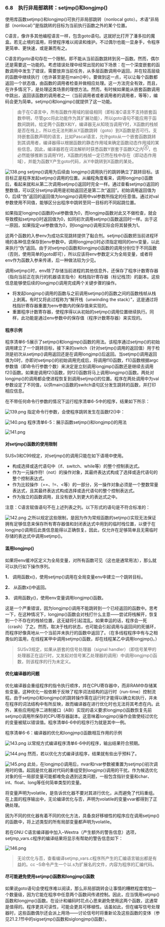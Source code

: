 ### 6.8　执行非局部跳转：setjmp()和longjmp()

使用库函数setjmp()和longjmp()可执行非局部跳转（nonlocal goto）。术语“非局部（nonlocal）”是指跳转的目标为当前执行函数之外的某个位置。

C语言，像许多其他编程语言一样，包含goto语句。这就好比打开了潘多拉的魔盒。若无止境的滥用，将使程序难以阅读和维护。不过偶尔也能一显身手，令程序更简单、更快速，或是兼而有之。

C语言的goto语句存在一个限制，即不能从当前函数跳转到另一函数。然而，偶尔还是需要这一功能的。考虑错误处理中经常出现的如下场景：在一个深度嵌套的函数调用中发生了错误，需要放弃当前任务，从多层函数调用中返回，并在较高层级的函数中继续执行（也许甚至是在main()中）。要做到这一点，可以让每个函数都返回一个状态值，由函数的调用者检查并做相应处理。这一方法完全有效，而且，在许多情况下，是处理这类场景的理想方法。然而，有时候如果能从嵌套函数调用中跳出，返回该函数的调用者之一（当前调用者或者调用者的调用者，等等），编码会更为简单。setjmp()和longjmp()就提供了这一功能。

> 由于在C语言中，所有函数作用域的层级相同（即标准C语言不支持嵌套函数申明，尽管gcc将此功能作为其扩展功能），所以goto语句不能应用于函数间跳转。给定两个函数X和Y，编译器无从知晓当调用Y时，X函数的栈帧是否在栈上，所以也无法判断从Y函数跳转（goto）到X函数是否可行。支持嵌套函数声明的语言，比如Pascal语言，允许goto从一个嵌套函数跳转到其调用者，编译器得以根据函数的静态作用域来确定函数动态作用域的某些信息。因此，编译器若在词法解析时获悉函数Y嵌套于函数X之内<sup class="my_markdown">④</sup>，也必然能够推断当调用Y时，X函数的栈帧一定已然在栈中存在（即动态作用域），并能为函数Y产生goto代码，从Y中跳转到X函数的某处。



![138.png](../images/138.png)
setjmp()调用为后续由 longjmp()调用执行的跳转确立了跳转目标。该目标正是程序发起setjmp()调用的位置。从编程角度看来，调用longjmp()函数后，看起来就和从第二次调用setjmp()返回时完全一样。通过查看setjmp()返回的整数值，可以区分setjmp调用是初始返回还是第二次“返回”。初始调用返回值为0，后续“伪”返回的返回值为longjmp()调用中val参数所指定的任意值。通过对val参数使用不同值，能够区分出程序中跳转至同一目标的不同起跳位置。

如果指定longjmp()函数的val参数值为0，而longjmp函数对此又不做检查，就会导致模拟setjmp()时返回值为0，如同初次调用setjmp()函数返回时一样。出于这一原因，如果指定val参数值为0，则longjmp()调用实际会将其替换为1。

这两个函数的入参env为成功实现跳转提供了黏合剂。setjmp()函数把当前进程环境的各种信息保存到env参数中。调用longjmp()时必须指定相同的env变量，以此来执行“伪”返回。由于对setjmp()函数和longjmp()函数的调用分别位于不同函数（否则，使用简单的goto即可），所以应该将env参数定义为全局变量，或者将env作为函数入参来传递，后一种做法较为少见。

调用setjmp()时，env除了存储当前进程的其他信息外，还保存了程序计数寄存器（指向当前正在执行的机器语言指令）和栈指针寄存器（标记栈顶）的副本。这些信息能够使后续的longjmp()调用完成两个关键步骤的操作。

+ 将发起longjmp()调用的函数与之前调用setjmp()的函数之间的函数栈帧从栈上剥离。有时又将此过程称为“解开栈（unwinding the stack）”，这是通过将栈指针寄存器重置为env参数内的保存值来实现的。
+ 重置程序计数寄存器，使程序得以从初始的setjmp()调用位置继续执行。同样，此功能是通过env参数中的保存值（程序计数寄存器）来实现的。

#### 程序示例

程序清单6-5展示了setjmp()和longjmp()函数的用法。该程序通过setjmp()的初始调用建立了一个跳转目标，接下来的switch（针对setjmp()调用的返回值）用于检测是初次从setjmp()调用返回还是在调用longjmp()后返回。当setjmp()调用返回值为0时，亦即对setjmp()的初始调用完成后，将调用f1()函数，f1()函数根据argc参数值（即命令行参数个数）来决定是立刻调用longjmp()函数还是继续去调用f2()函数。如果是调用f2()函数，则f2()函数将马上调用longjmp()函数。两处对longjmp()的调用都会使进程恢复到调用setjmp()的位置。程序在两处调用中为val参数设定了不同值，以供main()函数的switch语句区分发生跳转的函数，并打印相应信息。

在不带任何命令行参数的情况下运行程序清单6-5中的程序，结果如下所示：



![139.png](../images/139.png)
指定命令行参数，会使程序跳转发生在函数f2()中：



![140.png](../images/140.png)
程序清单6-5：展示函数setjmp()和longjmp()的用法



![141.png](../images/141.png)
#### 对setjmp()函数的使用限制

SUSv3和C99规定，对setjmp()的调用只能在如下语境中使用。

+ 构成选择或迭代语句中（if、switch、while等）的整个控制表达式。
+ 作为一元操作符!（not）的操作对象，其最终表达式构成了选择或迭代语句的整个控制表达式。
+ 作为比较操作（==、!=、<等）的一部分，另一操作对象必须是一个整数常量表达式，且其最终表达式构成选择或迭代语句的整个控制表达式。
+ 作为独立的函数调用，且没有嵌入到更大的表达式之中。

注意：C语言赋值语句不在上述列表之列。以下形式的语句是不符合标准的：



![142.png](../images/142.png)
之所以规定这些限制，是因为作为常规函数的setjmp()实现无法保证拥有足够信息来保存所有寄存器值和封闭表达式中用到的临时栈位置，以便于在longjmp()调用后此类信息能得以正确恢复。因此，仅允许在足够简单且无需临时存储的表达式中调用setjmp()。

#### 滥用longjmp()

如果将env缓冲区定义为全局变量，对所有函数可见（这也是通常用法），那么就可以执行如下操作序列。

**1．** 调用函数x()，使用setjmp()调用在全局变量env中建立一个跳转目标。

**2．** 从函数x()中返回。

**3．** 调用函数y()，使用env变量调用longjmp()函数。

这是一个严重错误，因为longjmp()调用不能跳转到一个已经返回的函数中。思考一下，在这种情况下，longjmp()函数会对栈打什么主意——尝试将栈解开，恢复到一个不存在的栈帧位置，这无疑将引起混乱。如果幸运的话，程序会一死（crash）了之。然而，取决于栈的状态，也可能会引起调用与返回间的死循环，而程序好像真地从一个当前并未执行的函数中返回了。（在多线程程序中有与之相类似的滥用，在线程某甲中调用setjmp()函数，却在线程某乙中调用longjmp()。）

> SUSv3规定，如果从嵌套的信号处理器（signal handler）（即信号某甲的处理器正在运行时，又发起对信号某乙处理器的调用）中调用longjmp()函数，则该程序的行为未定义。

#### 优化编译器的问题

优化编译器会重组程序的指令执行顺序，并在CPU寄存器中，而非RAM中存储某些变量。这种优化一般依赖于反映了程序词法结构的运行时（run-time）控制流程。由于setjmp()和longjmp()的跳转操作需在运行时才能得以确立和执行，并未在程序的词法结构中有所反映，故而编译器在进行优化时也无法将其考虑在内。此外，某些应用程序二进制接口（ABI）实现的语义要求longjmp()函数恢复先前setjmp()调用所保存的CPU寄存器副本。这意味着longjmp()操作会致使经过优化的变量被赋以错误值。程序清单6-6中的程序行为就是其中一例。

程序清单6-6：编译器的优化和longjmp()函数相互作用的示例



![143.png](../images/143.png)
以常规方式编译程序清单6-6中的程序，输出结果符合预期。



![144.png](../images/144.png)
然而，若以优化方式编译该程序，结果就有些出乎预料了。



![145.png](../images/145.png)
此处，在longjmp()调用后，nvar和rvar参数被重置为setjmp()初次调用时的值。起因是优化器对代码的重组受到longjmp()调用的干扰。作为候选优化对象的任一局部变量可能都难免会遇到这类问题，一般包含指针变量和char、int、float、long等任何简单类型的变量。

将变量声明为volatile，是告诉优化器不要对其进行优化，从而避免了代码重组。在上面的程序输出中，无论编译优化与否，声明为volatile的变量vvar都得到了正确处理。

因为不同的优化器有着不同的优化方法，具备良好移植性的程序应在调用setjmp()的函数中，将上述类型的所有局部变量都声明为volatile。

若在GNU C语言编译器中加入–Wextra（产生额外的警告信息）选项，setjmp_vars.c程序的编译结果将显示有帮助的警告信息如下：



![146.png](../images/146.png)
> 无论优化与否，查看编译setjmp_vars.c程序所产生的汇编语言输出都是有益的。cc –S命令产生一个以.s为扩展名的文件，内容为程序的汇编代码。

#### 尽可能避免使用setjmp()函数和longjmp()函数

如果说goto语句会使程序难以阅读，那么非局部跳转会让事情的糟糕程度增加一个数量级，因为它能在程序中任意两个函数间传递控制。因此，应当慎用setjmp()函数和longjmp()函数。在设计和编码时花点心思来避免使用这两个函数，这通常是值得的。程序更具可读性，可能会更具可移植性。话虽如此，但在编写信号处理器时，这些函数偶尔还会派上用场——讨论信号时将重新论及这些函数的变体（参见21.2.1节中的sigsetjmp()函数和siglongjmp()函数）。

